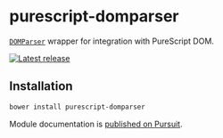 # purescript-domparser

[`DOMParser`](https://developer.mozilla.org/docs/Web/API/DOMParser) wrapper for integration with PureScript DOM.


[![Latest release](http://img.shields.io/github/release/toastal/purescript-domparser.svg)](https://github.com/purescript/domparser/releases)


## Installation

```bash
bower install purescript-domparser
```

Module documentation is [published on Pursuit](http://pursuit.purescript.org/packages/domparser).

